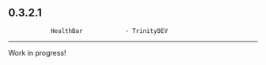 0.3.2.1
------------------------------------------------------------------------
				HealthBar            - TrinityDEV
------------------------------------------------------------------------

Work in progress!
